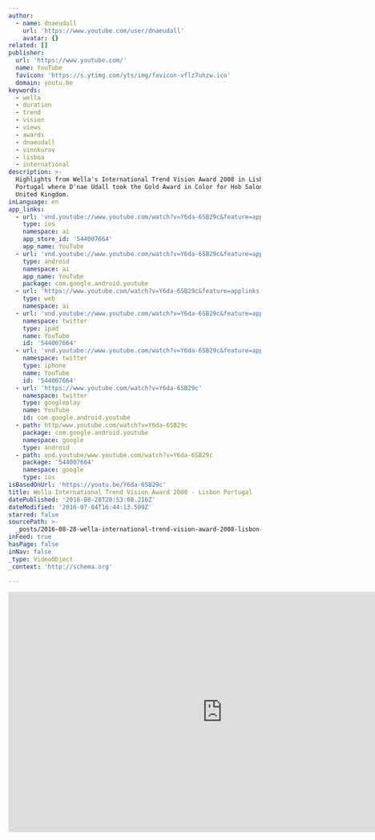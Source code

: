 ```yaml
---
author:
  - name: dnaeudall
    url: 'https://www.youtube.com/user/dnaeudall'
    avatar: {}
related: []
publisher:
  url: 'https://www.youtube.com/'
  name: YouTube
  favicon: 'https://s.ytimg.com/yts/img/favicon-vflz7uhzw.ico'
  domain: youtu.be
keywords:
  - wella
  - duration
  - trend
  - vision
  - views
  - awards
  - dnaeudall
  - vinokurov
  - lisboa
  - international
description: >-
  Highlights from Wella's International Trend Vision Award 2008 in Lisbon
  Portugal where D'nae Udall took the Gold Award in Color for Hob Salons and the
  United Kingdom.
inLanguage: en
app_links:
  - url: 'vnd.youtube://www.youtube.com/watch?v=Y6da-6SB29c&feature=applinks'
    type: ios
    namespace: ai
    app_store_id: '544007664'
    app_name: YouTube
  - url: 'vnd.youtube://www.youtube.com/watch?v=Y6da-6SB29c&feature=applinks'
    type: android
    namespace: ai
    app_name: YouTube
    package: com.google.android.youtube
  - url: 'https://www.youtube.com/watch?v=Y6da-6SB29c&feature=applinks'
    type: web
    namespace: ai
  - url: 'vnd.youtube://www.youtube.com/watch?v=Y6da-6SB29c&feature=applinks'
    namespace: twitter
    type: ipad
    name: YouTube
    id: '544007664'
  - url: 'vnd.youtube://www.youtube.com/watch?v=Y6da-6SB29c&feature=applinks'
    namespace: twitter
    type: iphone
    name: YouTube
    id: '544007664'
  - url: 'https://www.youtube.com/watch?v=Y6da-6SB29c'
    namespace: twitter
    type: googleplay
    name: YouTube
    id: com.google.android.youtube
  - path: http/www.youtube.com/watch?v=Y6da-6SB29c
    package: com.google.android.youtube
    namespace: google
    type: android
  - path: vnd.youtube/www.youtube.com/watch?v=Y6da-6SB29c
    package: '544007664'
    namespace: google
    type: ios
isBasedOnUrl: 'https://youtu.be/Y6da-6SB29c'
title: Wella International Trend Vision Award 2008 - Lisbon Portugal
datePublished: '2016-08-28T20:53:08.216Z'
dateModified: '2016-07-04T16:44:13.509Z'
starred: false
sourcePath: >-
  _posts/2016-08-28-wella-international-trend-vision-award-2008-lisbon-portuga.md
inFeed: true
hasPage: false
inNav: false
_type: VideoObject
_context: 'http://schema.org'

---
```

<iframe src="https://cdn.embedly.com/widgets/media.html?src=https%3A%2F%2Fwww.youtube.com%2Fembed%2FY6da-6SB29c%3Ffeature%3Doembed&amp;url=http%3A%2F%2Fwww.youtube.com%2Fwatch%3Fv%3DY6da-6SB29c&amp;image=https%3A%2F%2Fi.ytimg.com%2Fvi%2FY6da-6SB29c%2Fhqdefault.jpg&amp;key=b7d04c9b404c499eba89ee7072e1c4f7&amp;type=text%2Fhtml&amp;schema=youtube" width="854" height="480" scrolling="no" frameborder="0" allowfullscreen="" style=""></iframe>